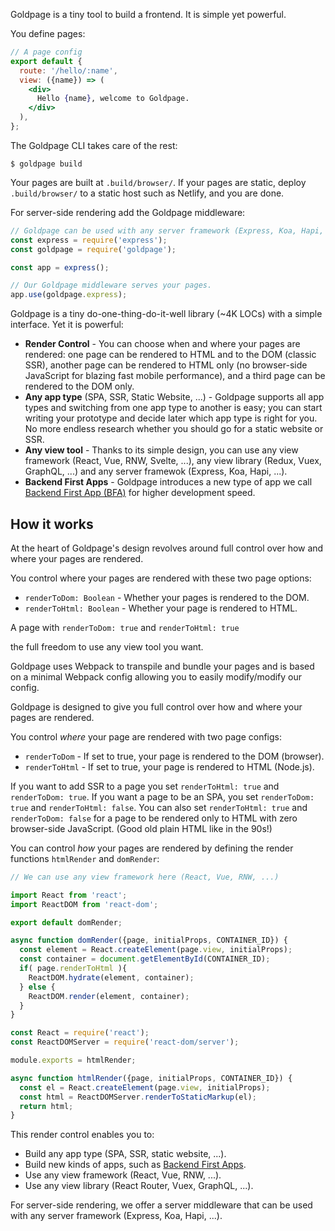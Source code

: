 Goldpage is a tiny tool to build a frontend. It is simple yet powerful.

You define pages:

~~~jsx
// A page config
export default {
  route: '/hello/:name',
  view: ({name}) => (
    <div>
      Hello {name}, welcome to Goldpage.
    </div>
  ),
};
~~~

The Goldpage CLI takes care of the rest:

~~~shell
$ goldpage build
~~~

Your pages are built at `.build/browser/`.
If your pages are static, deploy `.build/browser/` to a static host such as Netlify, and you are done.

For server-side rendering add the Goldpage middleware:

~~~js
// Goldpage can be used with any server framework (Express, Koa, Hapi, ...)
const express = require('express');
const goldpage = require('goldpage');

const app = express();

// Our Goldpage middleware serves your pages.
app.use(goldpage.express);
~~~

Goldpage is a tiny do-one-thing-do-it-well library (~4K LOCs) with a simple interface. Yet it is powerful:
- **Render Control** - You can choose when and where your pages are rendered: one page can be rendered to HTML and to the DOM (classic SSR), another page can be rendered to HTML only (no browser-side JavaScript for blazing fast mobile performance), and a third page can be rendered to the DOM only.
- **Any app type** (SPA, SSR, Static Website, ...) - Goldpage supports all app types and switching from one app type to another is easy; you can start writing your prototype and decide later which app type is right for you. No more endless research whether you should go for a static website or SSR.
- **Any view tool** - Thanks to its simple design, you can use any view framework (React, Vue, RNW, Svelte, ...), any view library (Redux, Vuex, GraphQL, ...) and any server framewok (Express, Koa, Hapi, ...).
- **Backend First Apps** - Goldpage introduces a new type of app we call [Backend First App (BFA)]() for higher development speed.


## How it works

At the heart of Goldpage's design revolves around 
full control over how and where your pages are rendered.

You control where your pages are rendered with these two page options:
- `renderToDom: Boolean` - Whether your pages is rendered to the DOM.
- `renderToHtml: Boolean` - Whether your page is rendered to HTML.

A page with `renderToDom: true` and `renderToHtml: true` 

the full freedom to use any view tool you want.








Goldpage uses Webpack to transpile and bundle your pages and is based on a minimal Webpack config allowing you to easily modify/modify our config.

Goldpage is designed to give you full control over how and where your pages are rendered.

You control *where* your page are rendered with two page configs:
- `renderToDom` - If set to true, your page is rendered to the DOM (browser).
- `renderToHtml` - If set to true, your page is rendered to HTML (Node.js).

If you want to add SSR to a page you set `renderToHtml: true` and `renderToDom: true`.
If you want a page to be an SPA, you set `renderToDom: true` and `renderToHtml: false`.
You can also set `renderToHtml: true` and `renderToDom: false` for a page
to be rendered only to HTML with zero browser-side JavaScript.
(Good old plain HTML like in the 90s!)

You can control *how* your pages are rendered by defining the render functions `htmlRender` and `domRender`:

~~~js
// We can use any view framework here (React, Vue, RNW, ...)

import React from 'react';
import ReactDOM from 'react-dom';

export default domRender;

async function domRender({page, initialProps, CONTAINER_ID}) {
  const element = React.createElement(page.view, initialProps);
  const container = document.getElementById(CONTAINER_ID);
  if( page.renderToHtml ){
    ReactDOM.hydrate(element, container);
  } else {
    ReactDOM.render(element, container);
  }
}
~~~

~~~js
const React = require('react');
const ReactDOMServer = require('react-dom/server');

module.exports = htmlRender;

async function htmlRender({page, initialProps, CONTAINER_ID}) {
  const el = React.createElement(page.view, initialProps);
  const html = ReactDOMServer.renderToStaticMarkup(el);
  return html;
}
~~~

This render control enables you to:
- Build any app type (SPA, SSR, static website, ...).
- Build new kinds of apps, such as [Backend First Apps]().
- Use any view framework (React, Vue, RNW, ...).
- Use any view library (React Router, Vuex, GraphQL, ...).

For server-side rendering, we offer a server middleware that can be used with any server framework (Express, Koa, Hapi, ...).
